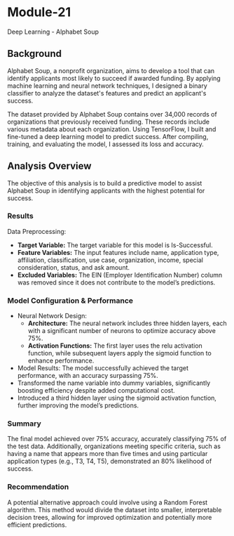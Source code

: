 # Module-21
Deep Learning - Alphabet Soup

## Background

Alphabet Soup, a nonprofit organization, aims to develop a tool that can identify applicants most likely to succeed if awarded funding. By applying machine learning and neural network techniques, I designed a binary classifier to analyze the dataset's features and predict an applicant's success.

The dataset provided by Alphabet Soup contains over 34,000 records of organizations that previously received funding. These records include various metadata about each organization. Using TensorFlow, I built and fine-tuned a deep learning model to predict success. After compiling, training, and evaluating the model, I assessed its loss and accuracy.

## Analysis Overview

The objective of this analysis is to build a predictive model to assist Alphabet Soup in identifying applicants with the highest potential for success.

### Results
Data Preprocessing:

- **Target Variable:** The target variable for this model is Is-Successful.
- **Feature Variables:** The input features include name, application type, affiliation, classification, use case, organization, income, special consideration, status, and ask amount.
- **Excluded Variables:** The EIN (Employer Identification Number) column was removed since it does not contribute to the model’s predictions.

### Model Configuration & Performance
- Neural Network Design: 
  - **Architecture:** The neural network includes three hidden layers, each with a significant number of neurons to optimize accuracy above 75%.
  - **Activation Functions:** The first layer uses the relu activation function, while subsequent layers apply the sigmoid function to enhance performance.
- Model Results: The model successfully achieved the target performance, with an accuracy surpassing 75%.
- Transformed the name variable into dummy variables, significantly boosting efficiency despite added computational cost.
- Introduced a third hidden layer using the sigmoid activation function, further improving the model’s predictions.

### Summary
The final model achieved over 75% accuracy, accurately classifying 75% of the test data. Additionally, organizations meeting specific criteria, such as having a name that appears more than five times and using particular application types (e.g., T3, T4, T5), demonstrated an 80% likelihood of success.

### Recommendation
A potential alternative approach could involve using a Random Forest algorithm. This method would divide the dataset into smaller, interpretable decision trees, allowing for improved optimization and potentially more efficient predictions.
